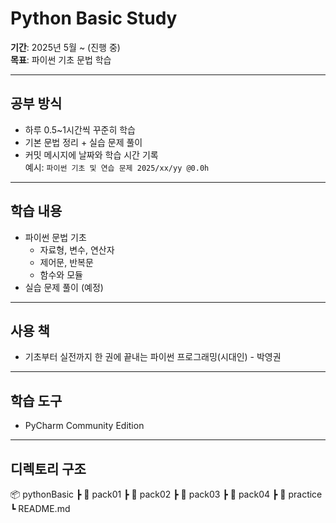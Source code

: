 # Python Basic Study

**기간**: 2025년 5월 ~ (진행 중)  
**목표**: 파이썬 기초 문법 학습

---

## 공부 방식
- 하루 0.5~1시간씩 꾸준히 학습
- 기본 문법 정리 + 실습 문제 풀이
- 커밋 메시지에 날짜와 학습 시간 기록  
  예시: `파이썬 기초 및 연습 문제 2025/xx/yy @0.0h`

---

## 학습 내용
- 파이썬 문법 기초
    - 자료형, 변수, 연산자
    - 제어문, 반복문
    - 함수와 모듈
- 실습 문제 풀이 (예정)

---

## 사용 책
- 기초부터 실전까지 한 권에 끝내는 파이썬 프로그래밍(시대인) - 박영권

---

## 학습 도구
- PyCharm Community Edition

---

## 디렉토리 구조
📦 pythonBasic
┣ 📂 pack01
┣ 📂 pack02
┣ 📂 pack03
┣ 📂 pack04
┣ 📂 practice
┗ README.md
